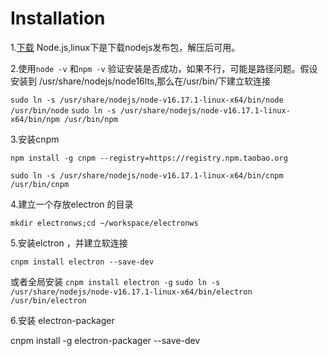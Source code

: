 # Installation

1.[下载](https://nodejs.org/en/download/) Node.js,linux下是下载nodejs发布包，解压后可用。

2.使用`node -v` 和`npm -v` 验证安装是否成功，如果不行，可能是路径问题。假设安装到 /usr/share/nodejs/node16lts,那么在/usr/bin/下建立软连接

`sudo ln -s /usr/share/nodejs/node-v16.17.1-linux-x64/bin/node /usr/bin/node`
`sudo ln -s /usr/share/nodejs/node-v16.17.1-linux-x64/bin/npm /usr/bin/npm`

3.安装cnpm 

`npm install -g cnpm --registry=https://registry.npm.taobao.org`

`sudo ln -s /usr/share/nodejs/node-v16.17.1-linux-x64/bin/cnpm /usr/bin/cnpm`

4.建立一个存放electron 的目录

`mkdir electronws;cd ~/workspace/electronws  `  

5.安装elctron ，并建立软连接

`cnpm install electron --save-dev` 

或者全局安装 `cnpm install electron -g` 
`sudo ln -s /usr/share/nodejs/node-v16.17.1-linux-x64/bin/electron /usr/bin/electron`


6.安装 electron-packager

cnpm install -g electron-packager --save-dev


